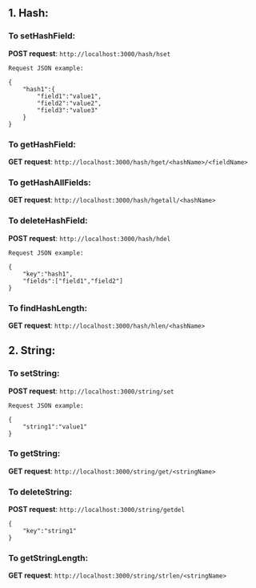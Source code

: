 ## 1. Hash:

### To setHashField:
**POST request**: `http://localhost:3000/hash/hset`

```Request JSON example:```

```
{
    "hash1":{
        "field1":"value1",
        "field2":"value2",
        "field3":"value3"
    }
}
```

### To getHashField:
**GET request**: `http://localhost:3000/hash/hget/<hashName>/<fieldName>`

### To getHashAllFields:
**GET request**: `http://localhost:3000/hash/hgetall/<hashName>`

### To deleteHashField:
**POST request**: `http://localhost:3000/hash/hdel`

```Request JSON example:```

```
{
    "key":"hash1",
    "fields":["field1","field2"]
}
```

### To findHashLength:
**GET request**: `http://localhost:3000/hash/hlen/<hashName>`


## 2. String:

### To setString:
**POST request**: `http://localhost:3000/string/set`

```Request JSON example:```

```
{
    "string1":"value1"
}
```

### To getString:
**GET request**: `http://localhost:3000/string/get/<stringName>`

### To deleteString:
**POST request**: `http://localhost:3000/string/getdel`

```
{
	"key":"string1"
}
```

### To getStringLength:
**GET request**: `http://localhost:3000/string/strlen/<stringName>`